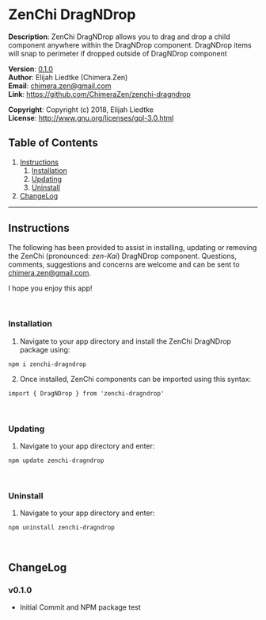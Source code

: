 # ZenChi DragNDrop
  
**Description**:  ZenChi DragNDrop allows you to drag and drop a child component anywhere within the DragNDrop component. DragNDrop items will snap to perimeter if dropped outside of DragNDrop component

**Version**:      [0.1.0](#v010)  
**Author**:       Elijah Liedtke (Chimera.Zen)  
**Email**:        [chimera.zen@gmail.com](mailto:chimera.zen@gmail.com)  
**Link**:         https://github.com/ChimeraZen/zenchi-dragndrop

**Copyright**:    Copyright (c) 2018, Elijah Liedtke  
**License**:      http://www.gnu.org/licenses/gpl-3.0.html

## Table of Contents
1. [Instructions](#instructions)
    1. [Installation](#installation)
    2. [Updating](#updating)
    3. [Uninstall](#uninstall)
2. [ChangeLog](#changelog)

---

## Instructions
The following has been provided to assist in installing, updating or removing the ZenChi (pronounced: *zen-Kai*) DragNDrop component. Questions, comments, suggestions and concerns are welcome and can be sent to [chimera.zen@gmail.com](mailto:chimera.zen@gmail.com).

I hope you enjoy this app!

&nbsp;
### Installation
1. Navigate to your app directory and install the ZenChi DragNDrop package using:
```
npm i zenchi-dragndrop
```
2. Once installed, ZenChi components can be imported using this syntax:
```
import { DragNDrop } from 'zenchi-dragndrop'
```
&nbsp;
### Updating
1. Navigate to your app directory and enter:
```
npm update zenchi-dragndrop
```
&nbsp;
### Uninstall
1. Navigate to your app directory and enter:
```
npm uninstall zenchi-dragndrop
```

&nbsp;
## ChangeLog
### v0.1.0
* Initial Commit and NPM package test
